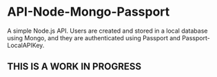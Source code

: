 # API-Node-Mongo-Passport
A simple Node.js API. Users are created and stored in a local database using Mongo, and they are authenticated using Passport and Passport-LocalAPIKey.

## THIS IS A WORK IN PROGRESS